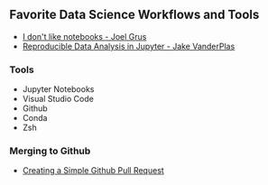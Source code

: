 ## Favorite Data Science Workflows and Tools
- [I don't like notebooks - Joel Grus](https://www.youtube.com/watch?v=7jiPeIFXb6U)
- [Reproducible Data Analysis in Jupyter - Jake VanderPlas](https://www.youtube.com/watch?v=_ZEWDGpM-vM&list=PLYCpMb24GpOC704uO9svUrihl-HY1tTJJ)


### Tools
- Jupyter Notebooks
- Visual Studio Code
- Github
- Conda
- Zsh


### Merging to Github
- [Creating a Simple Github Pull Request](https://www.youtube.com/watch?v=rgbCcBNZcdQ)
